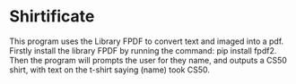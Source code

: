 # Shirtificate
This program uses the Library FPDF to convert text and imaged into a pdf.
Firstly install the library FPDF by running the command: pip install fpdf2.
Then the program will prompts the user for they name, and outputs a CS50 shirt, with text on the t-shirt saying (name) took CS50.

